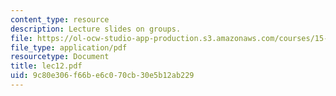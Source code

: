 ```yaml
---
content_type: resource
description: Lecture slides on groups.
file: https://ol-ocw-studio-app-production.s3.amazonaws.com/courses/15-301-managerial-psychology-fall-2006/9c80e306f66be6c070cb30e5b12ab229_lec12.pdf
file_type: application/pdf
resourcetype: Document
title: lec12.pdf
uid: 9c80e306-f66b-e6c0-70cb-30e5b12ab229
---
```

